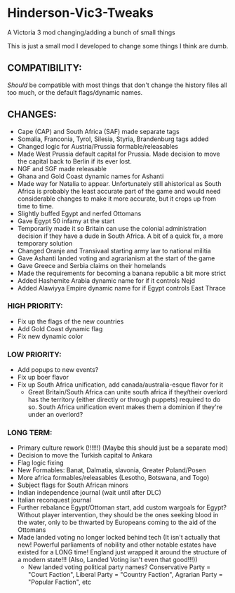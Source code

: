 # Hinderson-Vic3-Tweaks
A Victoria 3 mod changing/adding a bunch of small things

This is just a small mod I developed to change some things I think are dumb. 

## COMPATIBILITY:
*Should* be compatible with most things that don't change the history files all too much, or the default flags/dynamic names.

## CHANGES:

- Cape (CAP) and South Africa (SAF) made separate tags
- Somalia, Franconia, Tyrol, Silesia, Styria, Brandenburg tags added
- Changed logic for Austria/Prussia formable/releasables
- Made West Prussia default capital for Prussia. Made decision to move the capital back to Berlin if its ever lost.
- NGF and SGF made releasable
- Ghana and Gold Coast dynamic names for Ashanti
- Made way for Natalia to appear. Unfortunately still ahistorical as South Africa is probably the least accurate part of the game and would need considerable changes to make it more accurate, but it crops up from time to time.
- Slightly buffed Egypt and nerfed Ottomans
- Gave Egypt 50 infamy at the start
- Temporarily made it so Britain can use the colonial administration decision if they have a dude in South Africa. A bit of a quick fix, a more temporary solution
- Changed Oranje and Transivaal starting army law to national militia
- Gave Ashanti landed voting and agrarianism at the start of the game
- Gave Greece and Serbia claims on their homelands
- Made the requirements for becoming a banana republic a bit more strict
- Added Hashemite Arabia dynamic name for if it controls Nejd
- Added Alawiyya Empire dynamic name for if Egypt controls East Thrace 

### HIGH PRIORITY:
- Fix up the flags of the new countries
- Add Gold Coast dynamic flag
- Fix new dynamic color

### LOW PRIORITY:
- Add popups to new events?
- Fix up boer flavor
- Fix up South Africa unification, add canada/australia-esque flavor for it
	- Great Britain/South Africa can unite south africa if they/their overlord has the territory (either directly or through puppets) required to do so. South Africa unification event makes them a dominion if they're under an overlord?

### LONG TERM:
- Primary culture rework (!!!!!!) (Maybe this should just be a separate mod)
- Decision to move the Turkish capital to Ankara
- Flag logic fixing
- New Formables: Banat, Dalmatia, slavonia, Greater Poland/Posen
- More africa formables/releasables (Lesotho, Botswana, and Togo)
- Subject flags for South African minors
- Indian independence journal (wait until after DLC)
- Italian reconquest journal
- Further rebalance Egypt/Ottoman start, add custom wargoals for Egypt? Without player intervention, they should be the ones seeking blood in the water, only to be thwarted by Europeans coming to the aid of the Ottomans
- Made landed voting no longer locked behind tech (It isn't actually that new! Powerful parliaments of nobility and other notable estates have existed for a LONG time! England just wrapped it around the structure of a modern state!!! (Also, Landed Voting isn't even that good!!!))
	- New landed voting political party names? Conservative Party = "Court Faction", Liberal Party = "Country Faction", Agrarian Party = "Popular Faction", etc

